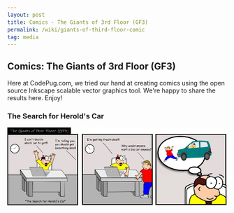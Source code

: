 ```yaml
---
layout: post
title: Comics - The Giants of 3rd Floor (GF3)
permalink: /wiki/giants-of-third-floor-comic
tag: media
---
```


## Comics: The Giants of 3rd Floor (GF3)

Here at CodePug.com, we tried our hand at creating comics using the open source Inkscape scalable vector graphics tool.  We're happy to share the results here.  Enjoy!

### The Search for Herold's Car

![CodePug Comic](/assets/images/gf3n1.jpg)